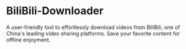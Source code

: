 # BiliBili-Downloader
A user-friendly tool to effortlessly download videos from BiliBili, one of China's leading video sharing platforms. Save your favorite content for offline enjoyment.

